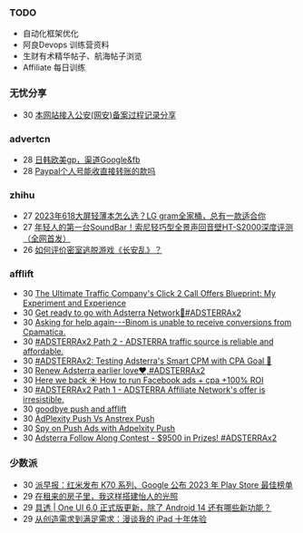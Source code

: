 ### TODO
-  自动化框架优化
-  阿良Devops 训练营资料
-  生财有术精华帖子、航海帖子浏览
-  Affiliate 每日训练

### 无忧分享
<!-- ruyo:START -->
-  30 [本网站接入公安&lpar;网安&rpar;备案过程记录分享](https://51.ruyo.net/18549.html)<!-- ruyo:END -->

### advertcn
<!-- advertcn:START -->
-  28 [日韩欧美gp，渠道Google&amp;fb](https://www.advertcn.com/forum.php?mod=viewthread&tid=113103)
-  28 [Paypal个人号能收直接转账的款吗](https://www.advertcn.com/forum.php?mod=viewthread&tid=113102)<!-- advertcn:END -->

### zhihu
<!-- zhihu:START -->
-  27 [2023年618大屏轻薄本怎么选？LG gram全家桶，总有一款适合你](http://zhuanlan.zhihu.com/p/632641888?utm_campaign=rss&utm_medium=rss&utm_source=rss&utm_content=title)
-  27 [年轻人的第一台SoundBar！索尼轻巧型全景声回音壁HT-S2000深度评测（全网首发）](http://zhuanlan.zhihu.com/p/630990296?utm_campaign=rss&utm_medium=rss&utm_source=rss&utm_content=title)
-  26 [如何评价密室逃脱游戏《长安乱》？](http://www.zhihu.com/question/563950552/answer/3045961312?utm_campaign=rss&utm_medium=rss&utm_source=rss&utm_content=title)<!-- zhihu:END -->

### afflift
<!-- afflift:START -->
-  30 [The Ultimate Traffic Company&#39;s Click 2 Call Offers Blueprint: My Experiment and Experience](https://afflift.com/f/threads/the-ultimate-traffic-companys-click-2-call-offers-blueprint-my-experiment-and-experience.11745/)
-  30 [Get ready to go with Adsterra Network🚩#ADSTERRAx2](https://afflift.com/f/threads/get-ready-to-go-with-adsterra-network%F0%9F%9A%A9-adsterrax2.11949/)
-  30 [Asking for help again---Binom is unable to receive conversions from Cpamatica.](https://afflift.com/f/threads/asking-for-help-again-binom-is-unable-to-receive-conversions-from-cpamatica.12148/)
-  30 [#ADSTERRAx2 Path 2 - ADSTERRA traffic source is reliable and affordable.](https://afflift.com/f/threads/adsterrax2-path-2-adsterra-traffic-source-is-reliable-and-affordable.11986/)
-  30 [#ADSTERRAx2: Testing Adsterra&#39;s Smart CPM with CPA Goal 🚀](https://afflift.com/f/threads/adsterrax2-testing-adsterras-smart-cpm-with-cpa-goal-%F0%9F%9A%80.12059/)
-  30 [Renew Adsterra earlier love❤,#ADSTERRAx2](https://afflift.com/f/threads/renew-adsterra-earlier-love%E2%9D%A4-adsterrax2.11950/)
-  30 [Here we back ☀️ How to run Facebook ads + cpa +100% ROI](https://afflift.com/f/threads/here-we-back-%E2%98%80%EF%B8%8F-how-to-run-facebook-ads-cpa-100-roi.12146/)
-  30 [#ADSTERRAx2 Path 1 - ADSTERRA Affiliate Network&#39;s offer is irresistible.](https://afflift.com/f/threads/adsterrax2-path-1-adsterra-affiliate-networks-offer-is-irresistible.11985/)
-  30 [goodbye push and afflift](https://afflift.com/f/threads/goodbye-push-and-afflift.12134/)
-  30 [AdPlexity Push Vs Anstrex Push](https://afflift.com/f/threads/adplexity-push-vs-anstrex-push.6970/)
-  30 [Spy on Push Ads with Adpelxity Push](https://afflift.com/f/threads/spy-on-push-ads-with-adpelxity-push.12147/)
-  30 [Adsterra Follow Along Contest - $9500 in Prizes! #ADSTERRAx2](https://afflift.com/f/threads/adsterra-follow-along-contest-9500-in-prizes-adsterrax2.11948/)<!-- afflift:END -->

### 少数派
<!-- sspai:START -->
-  30 [派早报：红米发布 K70 系列、Google 公布 2023 年 Play Store 最佳榜单](https://sspai.com/post/84727)
-  29 [在租来的房子里，我这样搭建怡人的光照](https://sspai.com/prime/story/lighting-design-for-rented-properties)
-  29 [具透 | One UI 6.0 正式版更新，除了 Android 14 还有哪些新功能？](https://sspai.com/post/84715)
-  29 [从创造需求到满足需求：漫谈我的 iPad 十年体验](https://sspai.com/post/84581)<!-- sspai:END -->
